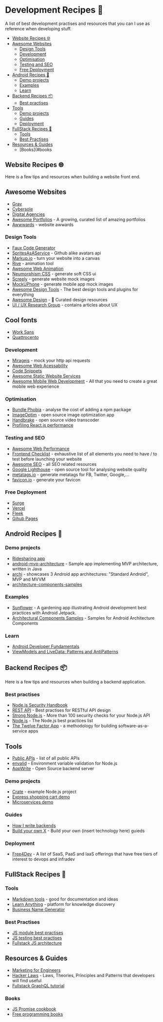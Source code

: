 # Development Recipes 🔨

A list of best development practises and resources that you can I use as reference when developing stuff.

- [Website Recipes 🌐](#website-recipes-%F0%9F%8C%90)
- [Awesome Websites](#awesome-websites)
  * [Design Tools](#design-tools)
  * [Development](#development)
  * [Optimisation](#optimisation)
  * [Testing and SEO](#testing-and-seo)
  * [Free Deployment](#free-deployment)
- [Android Recipes 📱](#android-recipes-%F0%9F%93%B1)
  * [Demo projects](#demo-projects)
  * [Examples](#examples)
  * [Learn](#learn)
- [Backend Recipes 📦](#backend-recipes-%F0%9F%93%A6)
  * [Best practises](#best-practises)
- [Tools](#tools)
  * [Demo projects](#demo-projects-1)
  * [Guides](#guides)
  * [Deployment](#deployment)
- [FullStack Recipes 🔨](#fullstack-recipes-%F0%9F%94%A8)
  * [Tools](#tools-1)
  * [Best Practises](#best-practises)
- [Resources & Guides](#resources--guides)
  * [Books](#books

## Website Recipes 🌐

Here is a few tips and resources when building a website front end.

## Awesome Websites
- [Grav](https://getgrav.org/)
- [Cybersole](https://cybersole.io/)
- [Digital Agencies](https://digitalagencynetwork.com/inspiring-digital-agency-website-designs/)
- [Awesome Portfolios](https://github.com/JonathanMH/all-the-awesome-portfolios) - A growing, curated list of amazing portfolios
- [Awwwards](https://www.awwwards.com/) - website awwards

### Design Tools
- [Faux Code Generator](http://knutsynstad.com/fauxcode/)
- [SpritesAsAService](https://ljvmiranda921.github.io/sprites-as-a-service/) - Github alike avatars api
- [Markup.io](https://www.markup.io/) - turn your website into a canvas
- [Rive](https://rive.app/) - animation tool
- [Awesome Web Animation](https://github.com/sergey-pimenov/awesome-web-animation#readme)
- [Neumorphism CSS](https://neumorphism.io/#55b9f3) - generate soft CSS ui
- [Screely](https://www.screely.com/) - generate website mock images
- [MockUPhone](https://mockuphone.com/) - generate mobile app mock images
- [Awesome Design Tools](https://github.com/LisaDziuba/Awesome-Design-Tools) - The best design tools and plugins for everything
- [Awesome Design](https://github.com/gztchan/awesome-design) - 🌟 Curated design resources
- [UI / UX Research Group](https://www.nngroup.com/) - contains articles about UX

## Cool fonts
- [Work Sans](https://fonts.google.com/specimen/Work+Sans)
- [Quattrocento](https://fonts.google.com/specimen/Quattrocento+Sans)

### Development
- [Miragejs](https://miragejs.com/) - mock your http api requests
- [Awesome Web Acessability](https://github.com/brunopulis/awesome-a11y#readme)
- [Code Snippets](https://www.30secondsofcode.org/css/p/1/)
- [Awesome Static Website Services](https://github.com/agarrharr/awesome-static-website-services#readme)
- [Awesome Mobile Web Development](https://github.com/myshov/awesome-mobile-web-development) - All that you need to create a great mobile web experience

### Optimisation
- [Bundle Phobia](https://bundlephobia.com/) - analyse the cost of adding a npm package
- [ImageOptim](https://imageoptim.com/) - open source image optimization app
- [Handbrake](https://handbrake.fr/) - open source video transcoder
- [Profiling React.js performance](https://addyosmani.com/blog/profiling-react-js/)

### Testing and SEO
- [Awesome Web Performance](https://github.com/pajaydev/awesome-web-performance-budget#readme)
- [Frontend Checklist](https://github.com/thedaviddias/Front-End-Checklist) - exhaustive list of all elements you need to have / to test before launching your website
- [Awesome SEO](https://github.com/teles/awesome-seo) - all SEO related resources
- [Google Lighthouse](https://developers.google.com/web/tools/lighthouse) - open source tool for analysing website quality
- [metatags.io](https://metatags.io/) - generate metatags for FB, Twitter, Google,...
- [favicon.io](https://favicon.io/) - generate your favicon

### Free Deployment
- [Surge](https://surge.sh/)
- [Vercel](https://vercel.com/)
- [Fleek](https://fleek.co/)
- [Gihub Pages](https://pages.github.com/)


## Android Recipes 📱

### Demo projects
- [Ridesharing app](https://github.com/MindorksOpenSource/ridesharing-uber-lyft-app)
- [android-mvp-architecture](https://github.com/MindorksOpenSource/android-mvp-architecture) - Sample app implementing MVP architecture, written in Java
- [archi](https://github.com/ivacf/archi) - showcases 3 Android app architectures: "Standard Android", MVP and MVVM
- [architecture-components-samples](https://github.com/android/architecture-components-samples)

### Examples
- [Sunflower](https://github.com/android/sunflower) - A gardening app illustrating Android development best practices with Android Jetpack.
- [Architectural Components Samples](https://github.com/android/architecture-components-samples) - Samples for Android Architecture Components

### Learn
- [Android Developer Fundamentals](https://google-developer-training.github.io/android-developer-fundamentals-course-concepts-v2/)
- [ViewModels and LiveData: Patterns and AntiPatterns](https://medium.com/androiddevelopers/viewmodels-and-livedata-patterns-antipatterns-21efaef74a54)


## Backend Recipes 📦

Here is a few tips and resources when building a backend application.

### Best practises
- [Node.js Security Handbook](https://www.sqreen.com/checklists/nodejs-security-handbook)
- [REST API](https://stackoverflow.blog/2020/03/02/best-practices-for-rest-api-design/) - Best practises for RESTful API design
- [Strong Node.js](https://github.com/jesusprubio/strong-node) - More than 100 security checks for your Node.js API
- [Node.js](https://github.com/goldbergyoni/nodebestpractices) - The Node.js best practices list
- [The Twelve Factor App](https://12factor.net/) - a methodology for building software-as-a-service apps

## Tools
- [Public APIs](https://github.com/public-apis/public-apis) - list of all public APIs
- [envalid](https://github.com/af/envalid) - Environment variable validation for Node.js
- [AppWrite](https://appwrite.io/) - Open Source backend server

### Demo projects
- [Crate](https://github.com/atulmy/crate) - example Node.js project
- [Express shopping cart demo](https://github.com/mrvautin/expressCart)
- [Microservices demo](https://github.com/GoogleCloudPlatform/microservices-demo)

### Guides
- [How I write backends](https://github.com/fpereiro/backendlore)
- [Build your own X](https://github.com/danistefanovic/build-your-own-x) - Build your own (insert technology here) guieds

### Deployment
- [Free4Dev](https://github.com/ripienaar/free-for-dev) - A list of SaaS, PaaS and IaaS offerings that have free tiers of interest to devops and infradev

## FullStack Recipes 🔨

### Tools
- [Markdown tools](https://www.markdownguide.org/tools/) - good for documentation and ideas
- [Learn Anything](https://learn-anything.xyz/) - platform for knowledge discovery
- [Business Name Generator](https://namelix.com/)

### Best Practises
- [JS module best practises](https://github.com/mattdesl/module-best-practices)
- [JS testing best practises](https://github.com/goldbergyoni/javascript-testing-best-practices)
- [Fullstack JS architecture](https://github.com/atulmy/fullstack-javascript-architecture)

## Resources & Guides
- [Marketing for Engineers](https://github.com/LisaDziuba/Marketing-for-Engineers)
- [Hacker Laws](https://github.com/dwmkerr/hacker-laws) - Laws, Theories, Principles and Patterns that developers will find useful
- [Fullstack GraphQL tutorial](https://www.howtographql.com/)

### Books
- [JS Promise cookbook](https://github.com/mattdesl/promise-cookbook)
- [Free programming books](https://github.com/EbookFoundation/free-programming-books)
